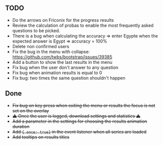 ## TODO

* Do the arrows on Friconix for the progress results
* Review the calculation of probas to enable the most frequently asked questions to be picked.
* There is a bug when calculating the accuracy => enter Egypte when the expected answer is Egypt => accuracy = 100%
* Delete non confirmed users
* Fix the bug in the menu with collapse: https://github.com/twbs/bootstrap/issues/39385
* Add a button to show the last results in the menu
* Fix bug when the user don't answer to any question
* Fix bug when animation results is equal to 0
* Fix bug: two times the same question shouldn't happen


## Done

* ~~Fix bug on key press when exiting the menu or results the focus is not set on the overlay~~
* ~~⚠ Once the user is logged, download settings and statistics ⚠~~
* ~~Add a parameter in the settings for choosing the results animation duration~~
* ~~Add `{ once: true}` in the event listener when all series are loaded~~
* ~~Add tooltips on results titles~~